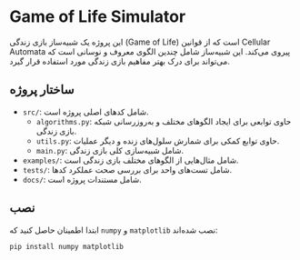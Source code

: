  # Game of Life Simulator

این پروژه یک شبیه‌ساز بازی زندگی (Game of Life) است که از قوانین Cellular Automata پیروی می‌کند. این شبیه‌ساز شامل چندین الگوی معروف و نوسانی است که می‌تواند برای درک بهتر مفاهیم بازی زندگی مورد استفاده قرار گیرد.

## ساختار پروژه

- `src/`: شامل کدهای اصلی پروژه است.
    - `algorithms.py`: حاوی توابعی برای ایجاد الگوهای مختلف و به‌روزرسانی شبکه بازی زندگی.
    - `utils.py`: حاوی توابع کمکی برای شمارش سلول‌های زنده و دیگر عملیات.
    - `main.py`: شامل شبیه‌سازی کلی بازی زندگی.
- `examples/`: شامل مثال‌هایی از الگوهای مختلف بازی زندگی است.
- `tests/`: شامل تست‌های واحد برای بررسی صحت عملکرد کدها.
- `docs/`: شامل مستندات پروژه است.

## نصب

ابتدا اطمینان حاصل کنید که `numpy` و `matplotlib` نصب شده‌اند:

```bash
pip install numpy matplotlib

